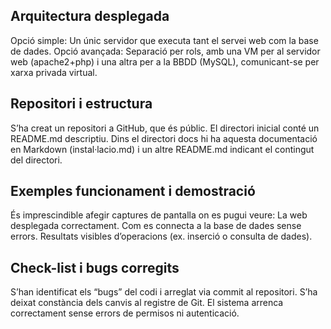 ## Arquitectura desplegada

Opció simple: Un únic servidor que executa tant el servei web com la base de dades.
Opció avançada: Separació per rols, amb una VM per al servidor web (apache2+php) i una altra per a la BBDD (MySQL), comunicant-se per xarxa privada virtual.


## Repositori i estructura

S’ha creat un repositori a GitHub, que és públic.
El directori inicial conté un README.md descriptiu.
Dins el directori docs hi ha aquesta documentació en Markdown (instal·lacio.md) i un altre README.md indicant el contingut del directori.


## Exemples funcionament i demostració

És imprescindible afegir captures de pantalla on es pugui veure:
La web desplegada correctament.
Com es connecta a la base de dades sense errors.
Resultats visibles d’operacions (ex. inserció o consulta de dades).

## Check-list i bugs corregits

S’han identificat els “bugs” del codi i arreglat via commit al repositori.
S’ha deixat constància dels canvis al registre de Git.
El sistema arrenca correctament sense errors de permisos ni autenticació.


